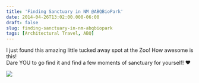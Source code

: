 ```yaml
---
title: 'Finding Sanctuary in NM @ABQBioPark'
date: 2014-04-26T13:02:00.000-06:00
draft: false
slug: finding-sanctuary-in-nm-abqbiopark
tags: [Architectural Travel, ABQ]
---
```


I just found this amazing little tucked away spot at the Zoo! How awesome is this!  
Dare YOU to go find it and find a few moments of sanctuary for yourself! ♥  
  

![](/images/blog/legacy/IMG_2040+(Large).JPG)